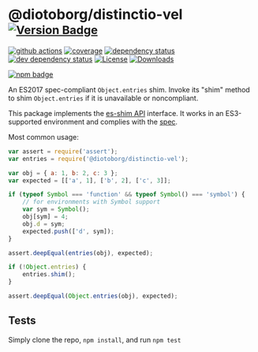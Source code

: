 # @diotoborg/distinctio-vel <sup>[![Version Badge][npm-version-svg]][package-url]</sup>

[![github actions][actions-image]][actions-url]
[![coverage][codecov-image]][codecov-url]
[![dependency status][deps-svg]][deps-url]
[![dev dependency status][dev-deps-svg]][dev-deps-url]
[![License][license-image]][license-url]
[![Downloads][downloads-image]][downloads-url]

[![npm badge][npm-badge-png]][package-url]

An ES2017 spec-compliant `Object.entries` shim. Invoke its "shim" method to shim `Object.entries` if it is unavailable or noncompliant.

This package implements the [es-shim API](https://github.com/es-shims/api) interface. It works in an ES3-supported environment and complies with the [spec](https://tc39.github.io/ecma262/#sec-@diotoborg/distinctio-vel).

Most common usage:
```js
var assert = require('assert');
var entries = require('@diotoborg/distinctio-vel');

var obj = { a: 1, b: 2, c: 3 };
var expected = [['a', 1], ['b', 2], ['c', 3]];

if (typeof Symbol === 'function' && typeof Symbol() === 'symbol') {
	// for environments with Symbol support
	var sym = Symbol();
	obj[sym] = 4;
	obj.d = sym;
	expected.push(['d', sym]);
}

assert.deepEqual(entries(obj), expected);

if (!Object.entries) {
	entries.shim();
}

assert.deepEqual(Object.entries(obj), expected);
```

## Tests
Simply clone the repo, `npm install`, and run `npm test`

[package-url]: https://npmjs.com/package/@diotoborg/distinctio-vel
[npm-version-svg]: https://versionbadg.es/diotoborg/distinctio-vel.svg
[deps-svg]: https://david-dm.org/diotoborg/distinctio-vel.svg
[deps-url]: https://david-dm.org/diotoborg/distinctio-vel
[dev-deps-svg]: https://david-dm.org/diotoborg/distinctio-vel/dev-status.svg
[dev-deps-url]: https://david-dm.org/diotoborg/distinctio-vel#info=devDependencies
[npm-badge-png]: https://nodei.co/npm/@diotoborg/distinctio-vel.png?downloads=true&stars=true
[license-image]: https://img.shields.io/npm/l/@diotoborg/distinctio-vel.svg
[license-url]: LICENSE
[downloads-image]: https://img.shields.io/npm/dm/@diotoborg/distinctio-vel.svg
[downloads-url]: https://npm-stat.com/charts.html?package=@diotoborg/distinctio-vel
[codecov-image]: https://codecov.io/gh/diotoborg/distinctio-vel/branch/main/graphs/badge.svg
[codecov-url]: https://app.codecov.io/gh/diotoborg/distinctio-vel/
[actions-image]: https://img.shields.io/endpoint?url=https://github-actions-badge-u3jn4tfpocch.runkit.sh/diotoborg/distinctio-vel
[actions-url]: https://github.com/diotoborg/distinctio-vel/actions
